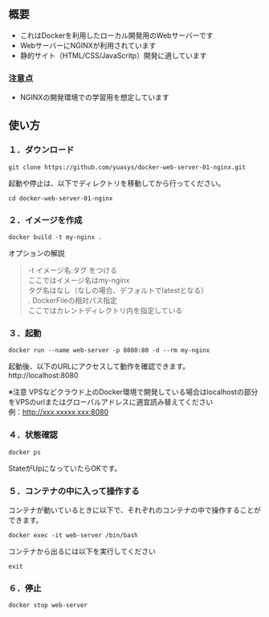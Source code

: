 ## 概要
- これはDockerを利用したローカル開発用のWebサーバーです
- WebサーバーにNGINXが利用されています
- 静的サイト（HTML/CSS/JavaScritp）開発に適しています

### 注意点
- NGINXの開発環境での学習用を想定しています

## 使い方
### １．ダウンロード
```
git clone https://github.com/yuasys/docker-web-server-01-nginx.git
```

起動や停止は、以下でディレクトリを移動してから行ってください。
```
cd docker-web-server-01-nginx
```

### ２．イメージを作成
```
docker build -t my-nginx .
```

オプションの解説  

> -t イメージ名:タグ をつける  
    ここではイメージ名はmy-nginx  
    タグ名はなし（なしの場合、デフォルトでlatestとなる）  
.  DockerFileの相対パス指定  
    ここではカレントディレクトリ内を指定している

### ３．起動
```
docker run --name web-server -p 8080:80 -d --rm my-nginx
```

起動後、以下のURLにアクセスして動作を確認できます。  
http://localhost:8080

※注意 VPSなどクラウド上のDocker環境で開発している場合はlocalhostの部分をVPSのurlまたはグローバルアドレスに適宜読み替えてください  
      例：http://xxx.xxxxx.xxx:8080

### ４．状態確認
```
docker ps
```
StateがUpになっていたらOKです。


### ５．コンテナの中に入って操作する
コンテナが動いているときに以下で、それぞれのコンテナの中で操作することができます。
```
docker exec -it web-server /bin/bash
```


コンテナから出るには以下を実行してください
```
exit
```


### ６．停止
```
docker stop web-server
```
